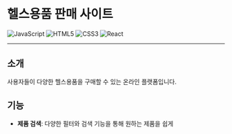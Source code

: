 # 헬스용품 판매 사이트

![JavaScript](https://img.shields.io/badge/JavaScript-F7DF1E?style=for-the-badge&logo=JavaScript&logoColor=white)
![HTML5](https://img.shields.io/badge/HTML5-E34F26?style=for-the-badge&logo=html5&logoColor=white)
![CSS3](https://img.shields.io/badge/CSS3-239120?style=for-the-badge&logo=css3&logoColor=white)
![React](https://img.shields.io/badge/React-20232A?style=for-the-badge&logo=react&logoColor=61DAFB)

---

## 소개
사용자들이 다양한 헬스용품을  구매할 수 있는 온라인 플랫폼입니다.

## 기능
- **제품 검색**: 다양한 필터와 검색 기능을 통해 원하는 제품을 쉽게
